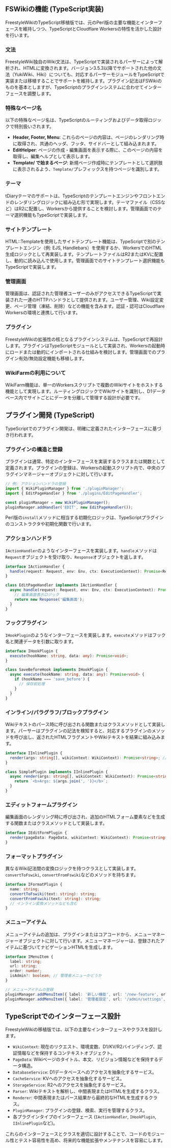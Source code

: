 ## FSWikiの機能 (TypeScript実装)

FreestyleWikiのTypeScript移植版では、元のPerl版の主要な機能とインターフェースを維持しつつ、TypeScriptとCloudflare Workersの特性を活かした設計を行います。

### 文法

FreestyleWiki独自のWiki文法は、TypeScriptで実装されるパーサーによって解析され、HTMLに変換されます。バージョン3.5.3以降でサポートされた他の文法（YukiWiki、Hiki）についても、対応するパーサーモジュールをTypeScriptで実装または移植することでサポートを維持します。プラグイン記法はFSWikiのものを基本としますが、TypeScriptのプラグインシステムに合わせてインターフェースを調整します。

### 特殊なページ名

以下の特殊なページ名は、TypeScriptのルーティングおよびデータ取得ロジックで特別扱いされます。

*   **Header, Footer, Menu**: これらのページの内容は、ページのレンダリング時に取得され、共通のヘッダ、フッタ、サイドバーとして組み込まれます。
*   **EditHelper**: ページの作成・編集画面を表示する際に、このページの内容を取得し、編集ヘルプとして表示します。
*   **Template/ で始まるページ**: 新規ページ作成時にテンプレートとして選択肢に表示されるよう、`Template/`プレフィックスを持つページを識別します。

### テーマ

tDiaryテーマのサポートは、TypeScriptのテンプレートエンジンやフロントエンドのレンダリングロジックに組み込む形で実現します。テーマファイル（CSSなど）はR2に配置し、Workersから提供することを検討します。管理画面でのテーマ選択機能もTypeScriptで実装します。

### サイトテンプレート

HTML::Templateを使用したサイトテンプレート機能は、TypeScriptで別のテンプレートエンジン（例: EJS, Handlebars）を使用するか、WorkersでのHTML生成ロジックとして再実装します。テンプレートファイルはR2またはKVに配置し、動的に読み込んで使用します。管理画面でのサイトテンプレート選択機能もTypeScriptで実装します。

### 管理画面

管理画面は、認証された管理者ユーザーのみがアクセスできるTypeScriptで実装された一連のHTTPハンドラとして提供されます。ユーザー管理、Wiki設定変更、ページ管理（凍結、削除）などの機能を含みます。認証・認可はCloudflare Workersの環境と連携して行います。

### プラグイン

FreestyleWikiの拡張性の核となるプラグインシステムは、TypeScriptで再設計します。プラグインはTypeScriptモジュールとして実装され、Workersの起動時にロードまたは動的にインポートされる仕組みを検討します。管理画面でのプラグイン有効/無効設定機能も移植します。

### WikiFarmの利用について

WikiFarm機能は、単一のWorkersスクリプトで複数のWikiサイトをホストする機能として実現します。ルーティングロジックでWikiサイトを識別し、D1データベース内でサイトごとにデータを分離して管理する設計が必要です。

## プラグイン開発 (TypeScript)

TypeScriptでのプラグイン開発は、明確に定義されたインターフェースに基づき行われます。

### プラグインの構造と登録

プラグインは通常、特定のインターフェースを実装するクラスまたは関数として定義されます。プラグインの登録は、Workersの起動スクリプト内で、中央のプラグインマネージャーオブジェクトに対して行います。

```typescript
// 例: アクションハンドラの登録
import { WikiPluginManager } from './pluginManager';
import { EditPageHandler } from './plugins/EditPageHandler';

const pluginManager = new WikiPluginManager();
pluginManager.addHandler('EDIT', new EditPageHandler());
```

Perl版の`install`メソッドに相当する初期化ロジックは、TypeScriptプラグインのコンストラクタや初期化関数で行います。

### アクションハンドラ

`IActionHandler`のようなインターフェースを実装します。`handle`メソッドは`Request`オブジェクトを受け取り、`Response`オブジェクトを返します。

```typescript
interface IActionHandler {
  handle(request: Request, env: Env, ctx: ExecutionContext): Promise<Response>;
}

class EditPageHandler implements IActionHandler {
  async handle(request: Request, env: Env, ctx: ExecutionContext): Promise<Response> {
    // 編集画面表示ロジック
    return new Response('編集画面');
  }
}
```

### フックプラグイン

`IHookPlugin`のようなインターフェースを実装します。`execute`メソッドはフック名と関連データを引数に取ります。

```typescript
interface IHookPlugin {
  execute(hookName: string, data: any): Promise<void>;
}

class SaveBeforeHook implements IHookPlugin {
  async execute(hookName: string, data: any): Promise<void> {
    if (hookName === 'save_before') {
      // 保存前処理
    }
  }
}
```

### インライン/パラグラフ/ブロックプラグイン

Wikiテキストのパース時に呼び出される関数またはクラスメソッドとして実装します。パーサーはプラグインの記法を検知すると、対応するプラグインのメソッドを呼び出し、返されたHTMLフラグメントやWikiテキストを結果に組み込みます。

```typescript
interface IInlinePlugin {
  render(args: string[], wikiContext: WikiContext): Promise<string>; // HTMLまたはWikiテキストを返す
}

class SimplePlugin implements IInlinePlugin {
  async render(args: string[], wikiContext: WikiContext): Promise<string> {
    return `<b>Args: ${args.join(', ')}</b>`;
  }
}
```

### エディットフォームプラグイン

編集画面のレンダリング時に呼び出され、追加のHTMLフォーム要素などを生成する関数またはクラスメソッドとして実装します。

```typescript
interface IEditFormPlugin {
  render(pageData: PageData, wikiContext: WikiContext): Promise<string>; // HTMLフラグメントを返す
}
```

### フォーマットプラグイン

異なるWiki記法間の変換ロジックを持つクラスとして実装します。`convertToFswiki`, `convertFromFswiki`などのメソッドを持ちます。

```typescript
interface IFormatPlugin {
  name: string;
  convertToFswiki(text: string): string;
  convertFromFswiki(text: string): string;
  // インライン変換メソッドなども含む
}
```

### メニューアイテム

メニューアイテムの追加は、プラグインまたはコアコードから、メニューマネージャーオブジェクトに対して行います。メニューマネージャーは、登録されたアイテムに基づいてナビゲーションHTMLを生成します。

```typescript
interface IMenuItem {
  label: string;
  url: string;
  order: number;
  isAdmin?: boolean; // 管理者メニューかどうか
}

// メニューアイテムの登録
pluginManager.addMenuItem({ label: '新しい機能', url: '/new-feature', order: 10 });
pluginManager.addMenuItem({ label: '管理者設定', url: '/admin/settings', order: 20, isAdmin: true });
```

## TypeScriptでのインターフェース設計

FreestyleWikiの移植版では、以下の主要なインターフェースやクラスを設計します。

- `WikiContext`: 現在のリクエスト、環境変数、D1/KV/R2バインディング、認証情報などを保持するコンテキストオブジェクト。
- `PageData`: Wikiページのタイトル、本文、リビジョン情報などを保持するデータ構造。
- `DatabaseService`: D1データベースへのアクセスを抽象化するサービス。
- `CacheService`: KVへのアクセスを抽象化するサービス。
- `StorageService`: R2へのアクセスを抽象化するサービス。
- `Parser`: Wikiテキストを解析し、中間表現またはHTMLを生成するクラス。
- `Renderer`: 中間表現またはパース結果から最終的なHTMLを生成するクラス。
- `PluginManager`: プラグインの登録、検索、実行を管理するクラス。
- 各プラグインタイプのインターフェース (`IActionHandler`, `IHookPlugin`, `IInlinePlugin`など)。

これらのインターフェースとクラスを適切に設計することで、コードのモジュール性とテスト容易性を高め、将来的な機能拡張やメンテナンスを容易にします。
